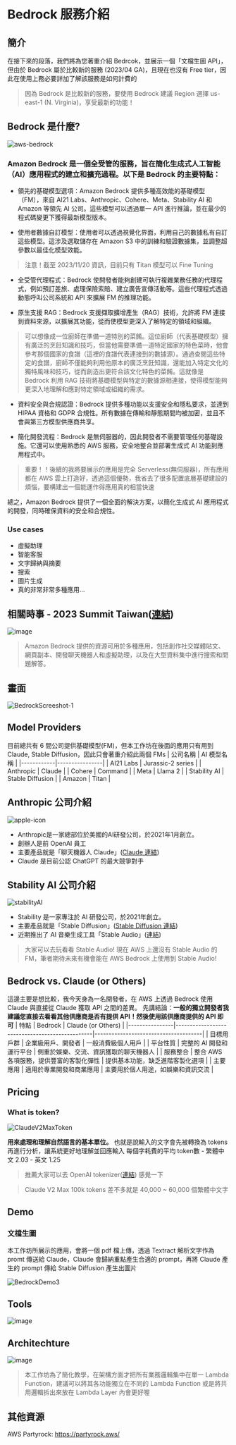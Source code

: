 # Bedrock 服務介紹
## 簡介
在接下來的段落，我們將為您著重介紹 Bedrcok，並展示一個「文檔生圖 API」，但由於 Bedrock 屬於比較新的服務 (2023/04 GA)，且現在也沒有 Free tier，因此在使用上務必要詳加了解該服務是如何計費的

> 因為 Bedrock 是比較新的服務，要使用 Bedrock 建議 Region 選擇 us-east-1 (N. Virginia)，享受最新的功能！

## Bedrock 是什麼?
![aws-bedrock](https://github.com/sh1un/bedrock-workshop/assets/85695943/7443c1af-6f44-4edc-8b94-7366e1b4a361)

### Amazon Bedrock 是一個全受管的服務，旨在簡化生成式人工智能（AI）應用程式的建立和擴充過程。以下是 Bedrock 的主要特點：

- 領先的基礎模型選項：Amazon Bedrock 提供多種高效能的基礎模型（FM），來自 AI21 Labs、Anthropic、Cohere、Meta、Stability AI 和 Amazon 等領先 AI 公司。這些模型可以透過單一 API 進行推論，並在最少的程式碼變更下獲得最新模型版本​​。

- 使用者數據自訂模型：使用者可以透過視覺化界面，利用自己的數據私有自訂這些模型。這涉及選取儲存在 Amazon S3 中的訓練和驗證數據集，並調整超參數以最佳化模型效能​​。
> 注意！截至 2023/11/20 資訊，目前只有 Titan 模型可以 Fine Tuning

- 全受管代理程式：Bedrock 使開發者能夠創建可執行複雜業務任務的代理程式，例如預訂差旅、處理保險索賠、建立廣告宣傳活動等。這些代理程式透過動態呼叫公司系統和 API 來擴展 FM 的推理功能​​。

- 原生支援 RAG：Bedrock 支援擷取擴增產生（RAG）技術，允許將 FM 連接到資料來源，以擴展其功能，從而使模型更深入了解特定的領域和組織​​。
> 可以想像成一位廚師在準備一道特別的菜餚。這位廚師（代表基礎模型）擁有廣泛的烹飪知識和技巧，但當他需要準備一道特定國家的特色菜時，他會參考那個國家的食譜（這裡的食譜代表連接到的數據源）。通過查閱這些特定的食譜，廚師不僅能夠利用他原本的廣泛烹飪知識，還能加入特定文化的獨特風味和技巧，從而創造出更符合該文化特色的菜餚。這就像是 Bedrock 利用 RAG 技術將基礎模型與特定的數據源相連接，使得模型能夠更深入地理解和應對特定領域或組織的需求。

- 資料安全與合規認證：Bedrock 提供多種功能以支援安全和隱私要求，並達到 HIPAA 資格和 GDPR 合規性。所有數據在傳輸和靜態期間均被加密，並且不會與第三方模型供應商共享​​。

- 簡化開發流程：Bedrock 是無伺服器的，因此開發者不需要管理任何基礎設施。它還可以使用熟悉的 AWS 服務，安全地整合並部署生成式 AI 功能到應用程式中​​。
> 重要！！後續的我將要展示的應用是完全 Serverless(無伺服器)，所有應用都在 AWS 雲上打造好，透過這個優勢，我省去了很多配置底層基礎建設的煩惱，要構建出一個能運作得應用真的相當快速

總之，Amazon Bedrock 提供了一個全面的解決方案，以簡化生成式 AI 應用程式的開發，同時確保資料的安全和合規性。

### Use cases
- 虛擬助理
- 智能客服
- 文字歸納與摘要
- 搜索
- 圖片生成
- 真的非常非常多種應用…



## 相關時事 - 2023 Summit Taiwan([連結](https://www.inside.com.tw/article/32357-AWSSummit2023_GenAIMusic))

![image](https://github.com/sh1un/bedrock-workshop/assets/85695943/8711ceec-6719-4231-b589-2bb9ebc237e7)

> Amazon Bedrock 提供的資源可用於多種應用，包括創作社交媒體貼文、網頁副本、開發聊天機器人和虛擬助理，以及在大型資料集中進行搜索和問題解答。




## 畫面
![BedrockScreeshot-1](https://github.com/sh1un/bedrock-workshop/assets/85695943/8625ff25-66e6-4701-b690-5c6e2d05f4d5)


## Model Providers
目前總共有 6 間公司提供基礎模型(FM)，但本工作坊在後面的應用只有用到 Claude, Stable Diffusion，因此只會著重介紹此兩個 FMs 
| 公司名稱     | AI 模型名稱      |
|------------|----------------|
| AI21 Labs  | Jurassic-2 series |
| Anthropic  | Claude         |
| Cohere     | Command        |
| Meta       | Llama 2        |
| Stability AI | Stable Diffusion |
| Amazon     | Titan          |


## Anthropic 公司介紹 
![apple-icon](https://github.com/sh1un/bedrock-workshop/assets/85695943/d27513ee-c8b1-4817-a8f6-15d3be1cd0af)

- Anthropic是一家總部位於美國的AI研發公司，於2021年1月創立。
- 創辦人是前 OpenAI 員工
- 主要產品就是「聊天機器人 Claude」([Claude 連結](https://claude.ai/login?returnTo=%2F))
- Claude 是目前公認 ChatGPT 的最大競爭對手


## Stability AI 公司介紹
![stabilityAI](https://github.com/sh1un/bedrock-workshop/assets/85695943/5964aa1e-87b6-4803-9b9c-b1d50560ef5a)

- Stability 是一家專注於 AI 研發公司，於2021年創立。
- 主要產品就是「Stable Diffusion」([Stable Diffusion 連結](https://stablediffusionweb.com/))
- 近期推出了 AI 音樂生成工具「Stable Audio」([連結](https://www.stableaudio.com/))
> 大家可以去玩看看 Stable Audio! 現在 AWS 上還沒有 Stable Audio 的 FM，筆者期待未來有機會能在 AWS Bedrock 上使用到 Stable Audio!


## Bedrock vs. Claude (or Others)
這邊主要是想比較，我今天身為一名開發者，在 AWS 上透過 Bedrock 使用 Claude 與直接從 Claude 獲取 API 之間的差異。
先講結論：**一般的獨立開發者我建議您直接去看看其他供應商是否有提供 API！然後使用該供應商提供的 API 即可**
| 特點             | Bedrock                                        | Claude (or Others)                    |
|----------------|------------------------------------------------|--------------------------------------|
| 目標用戶群        | 企業級用戶、開發者                                 | 一般消費級個人用戶                          |
| 平台性質         | 完整的 AI 開發和運行平台                               | 側重於娛樂、交流、資訊獲取的聊天機器人           |
| 服務整合         | 整合 AWS 各項服務，提供豐富的客製化彈性                     | 提供基本功能，缺乏進階客製化選項                    |
| 主要應用         | 適用於專業開發和商業應用                             | 主要用於個人用途，如娛樂和資訊交流                 |

## Pricing
### What is token?
![ClaudeV2MaxToken](https://github.com/sh1un/bedrock-workshop/assets/85695943/c658de1e-a3b7-4cff-99ec-4edaf9bfe87d)

**用來處理和理解自然語言的基本單位。** 
也就是說輸入的文字會先被轉換為 tokens 再進行分析，讓系統更好地理解並回應輸入
每個字耗費的平均 token數
    - 繁體中文 2.03	
    - 英文 1.25
 > 推薦大家可以去 OpenAI tokenizer([連結](https://platform.openai.com/tokenizer)) 感覺一下

> Claude V2 Max 100k tokens 差不多就是 40,000 ~ 60,000 個繁體中文字

## Demo
### 文檔生圖
本工作坊所展示的應用，會將一個 pdf 檔上傳，透過 Textract 解析文字作為 promt 傳送給 Claude，Claude 會歸納重點產生合適的 prompt，再將 Claude 產生的 prompt 傳給 Stable Diffusion 產生出圖片

![BedrockDemo3](https://github.com/sh1un/bedrock-workshop/assets/85695943/075ae312-1f86-4f14-959f-50007b02a43f)


## Tools
![image](https://github.com/sh1un/bedrock-workshop/assets/85695943/83d0072c-58fd-464e-8d67-a1eabb701538)

## Architechture
![image](https://github.com/sh1un/bedrock-workshop/assets/85695943/6b7d710a-ed7f-4e07-82be-28f62fd3ca5f)

> 本工作坊為了簡化教學，在架構方面才把所有業務邏輯集中在單一 Lambda Function，建議可以將其各功能獨立在不同的 Lambda Function 或是將共用邏輯拆出來放在 Lambda Layer 內會更好喔

## 其他資源
AWS Partyrock: https://partyrock.aws/
